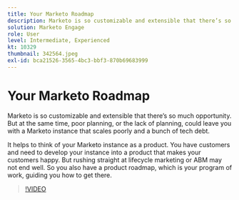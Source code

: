 ```yaml
---
title: Your Marketo Roadmap
description: Marketo is so customizable and extensible that there’s so much opportunity. But at the same time, poor planning, or the lack of planning, could leave you with … (Descriptions should be between 60 and 160 characters)
solution: Marketo Engage
role: User
level: Intermediate, Experienced
kt: 10329
thumbnail: 342564.jpeg
exl-id: bca21526-3565-4bc3-bbf3-870b69683999
---
```

# Your Marketo Roadmap

Marketo is so customizable and extensible that there’s so much opportunity. But at the same time, poor planning, or the lack of planning, could leave you with a Marketo instance that scales poorly and a bunch of tech debt.

It helps to think of your Marketo instance as a product. You have customers and need to develop your instance into a product that makes your customers happy. But rushing straight at lifecycle marketing or ABM may not end well. So you also have a product roadmap, which is your program of work, guiding you how to get there.

>[!VIDEO](https://video.tv.adobe.com/v/342564/?quality=12&learn=on)
